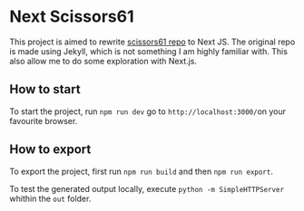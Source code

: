 # Next Scissors61

This project is aimed to rewrite [scissors61 repo](https://github.com/jeromegrosse/scissors61) to Next JS. The original repo is made using Jekyll, which is not something I am highly familiar with.
This also allow me to do some exploration with Next.js.

## How to start
To start the project, run `npm run dev` go to `http://localhost:3000/`on your favourite browser.

## How to export
To export the project, first run `npm run build` and then `npm run export`.

To test the generated output locally, execute `python -m SimpleHTTPServer` whithin the `out` folder.